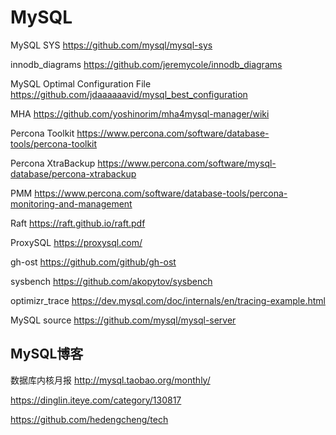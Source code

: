 # MySQL
MySQL SYS https://github.com/mysql/mysql-sys

innodb_diagrams https://github.com/jeremycole/innodb_diagrams

MySQL Optimal Configuration File https://github.com/jdaaaaaavid/mysql_best_configuration

MHA https://github.com/yoshinorim/mha4mysql-manager/wiki

Percona Toolkit https://www.percona.com/software/database-tools/percona-toolkit

Percona XtraBackup https://www.percona.com/software/mysql-database/percona-xtrabackup

PMM https://www.percona.com/software/database-tools/percona-monitoring-and-management

Raft https://raft.github.io/raft.pdf

ProxySQL https://proxysql.com/

gh-ost https://github.com/github/gh-ost

sysbench https://github.com/akopytov/sysbench

optimizr_trace https://dev.mysql.com/doc/internals/en/tracing-example.html

MySQL source https://github.com/mysql/mysql-server
  
## MySQL博客

数据库内核月报 http://mysql.taobao.org/monthly/

https://dinglin.iteye.com/category/130817

https://github.com/hedengcheng/tech
